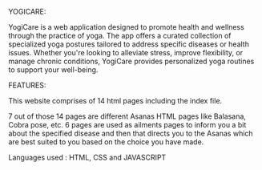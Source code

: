  YOGICARE:

 YogiCare is a web application designed to promote health and wellness through the practice of yoga. The app offers a curated collection of specialized yoga postures tailored to address specific diseases or health issues. Whether you're looking to alleviate stress, improve flexibility, or manage chronic conditions, YogiCare provides personalized yoga routines to support your well-being.


 FEATURES:

This website comprises of 14 html pages including the index file.

7 out of those 14 pages are different Asanas HTML pages like Balasana, Cobra pose, etc. 6 pages are used as ailments pages to inform you a bit about the specified disease and then that directs you to the Asanas which are best suited to you based on the choice you have made.


Languages used : HTML, CSS and JAVASCRIPT


